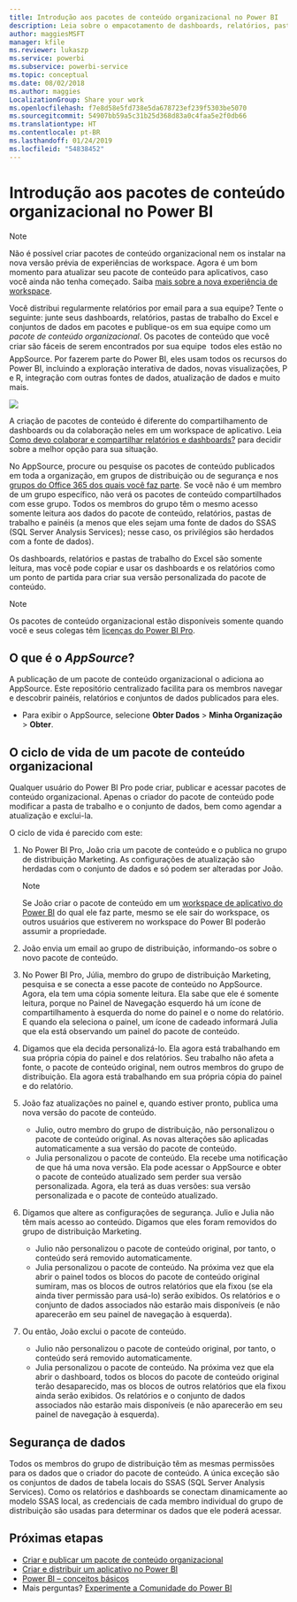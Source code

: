 ```yaml
---
title: Introdução aos pacotes de conteúdo organizacional no Power BI
description: Leia sobre o empacotamento de dashboards, relatórios, pastas de trabalho do Excel e conjuntos de dados em pacotes de conteúdo organizacional, que você pode compartilhar com seus colegas de trabalho.
author: maggiesMSFT
manager: kfile
ms.reviewer: lukaszp
ms.service: powerbi
ms.subservice: powerbi-service
ms.topic: conceptual
ms.date: 08/02/2018
ms.author: maggies
LocalizationGroup: Share your work
ms.openlocfilehash: f7e8d58e5fd738e5da678723ef239f5303be5070
ms.sourcegitcommit: 54907bb59a5c31b25d368d83a0c4faa5e2f0db66
ms.translationtype: HT
ms.contentlocale: pt-BR
ms.lasthandoff: 01/24/2019
ms.locfileid: "54838452"
---
```

# <a name="intro-to-organizational-content-packs-in-power-bi"></a>Introdução aos pacotes de conteúdo organizacional no Power BI
> [!NOTE]
> Não é possível criar pacotes de conteúdo organizacional nem os instalar na nova versão prévia de experiências de workspace. Agora é um bom momento para atualizar seu pacote de conteúdo para aplicativos, caso você ainda não tenha começado. Saiba [mais sobre a nova experiência de workspace](service-create-the-new-workspaces.md).
> 

Você distribui regularmente relatórios por email para a sua equipe? Tente o seguinte: junte seus dashboards, relatórios, pastas de trabalho do Excel e conjuntos de dados em pacotes e publique-os em sua equipe como um *pacote de conteúdo organizacional*. Os pacotes de conteúdo que você criar são fáceis de serem encontrados por sua equipe &#151; todos eles estão no AppSource. Por fazerem parte do Power BI, eles usam todos os recursos do Power BI, incluindo a exploração interativa de dados, novas visualizações, P e R, integração com outras fontes de dados, atualização de dados e muito mais.

![](media/service-organizational-content-pack-introduction/power-bi-org-content-packs.png)

A criação de pacotes de conteúdo é diferente do compartilhamento de dashboards ou da colaboração neles em um workspace de aplicativo. Leia [Como devo colaborar e compartilhar relatórios e dashboards?](service-how-to-collaborate-distribute-dashboards-reports.md) para decidir sobre a melhor opção para sua situação. 

No AppSource, procure ou pesquise os pacotes de conteúdo publicados em toda a organização, em grupos de distribuição ou de segurança e nos [grupos do Office 365 dos quais você faz parte](https://support.office.com/article/Create-a-group-in-Office-365-7124dc4c-1de9-40d4-b096-e8add19209e9). Se você não é um membro de um grupo específico, não verá os pacotes de conteúdo compartilhados com esse grupo. Todos os membros do grupo têm o mesmo acesso somente leitura aos dados do pacote de conteúdo, relatórios, pastas de trabalho e painéis (a menos que eles sejam uma fonte de dados do SSAS (SQL Server Analysis Services); nesse caso, os privilégios são herdados com a fonte de dados).

Os dashboards, relatórios e pastas de trabalho do Excel são somente leitura, mas você pode copiar e usar os dashboards e os relatórios como um ponto de partida para criar sua versão personalizada do pacote de conteúdo.

> [!NOTE]
> Os pacotes de conteúdo organizacional estão disponíveis somente quando você e seus colegas têm [licenças do Power BI Pro](service-features-license-type.md).
> 
> 

## <a name="what-is-appsource"></a>O que é o *AppSource*?
A publicação de um pacote de conteúdo organizacional o adiciona ao AppSource.  Este repositório centralizado facilita para os membros navegar e descobrir painéis, relatórios e conjuntos de dados publicados para eles.  

* Para exibir o AppSource, selecione **Obter Dados** > **Minha Organização** > **Obter**.

## <a name="the-life-cycle-of-an-organizational-content-pack"></a>O ciclo de vida de um pacote de conteúdo organizacional
Qualquer usuário do Power BI Pro pode criar, publicar e acessar pacotes de conteúdo organizacional. Apenas o criador do pacote de conteúdo pode modificar a pasta de trabalho e o conjunto de dados, bem como agendar a atualização e exclui-la.

O ciclo de vida é parecido com este:

1. No Power BI Pro, João cria um pacote de conteúdo e o publica no grupo de distribuição Marketing. As configurações de atualização são herdadas com o conjunto de dados e só podem ser alteradas por João.
   
   > [!NOTE]
   > Se João criar o pacote de conteúdo em um [workspace de aplicativo do Power BI](service-create-distribute-apps.md) do qual ele faz parte, mesmo se ele sair do workspace, os outros usuários que estiverem no workspace do Power BI poderão assumir a propriedade.
   > 
   > 
2. João envia um email ao grupo de distribuição, informando-os sobre o novo pacote de conteúdo.
3. No Power BI Pro, Júlia, membro do grupo de distribuição Marketing, pesquisa e se conecta a esse pacote de conteúdo no AppSource. Agora, ela tem uma cópia somente leitura.  Ela sabe que ele é somente leitura, porque no Painel de Navegação esquerdo há um ícone de compartilhamento à esquerda do nome do painel e o nome do relatório. E quando ela seleciona o painel, um ícone de cadeado informará Julia que ela está observando um painel do pacote de conteúdo. 
4. Digamos que ela decida personalizá-lo. Ela agora está trabalhando em sua própria cópia do painel e dos relatórios. Seu trabalho não afeta a fonte, o pacote de conteúdo original, nem outros membros do grupo de distribuição. Ela agora está trabalhando em sua própria cópia do painel e do relatório.
5. João faz atualizações no painel e, quando estiver pronto, publica uma nova versão do pacote de conteúdo.
   
   * Julio, outro membro do grupo de distribuição, não personalizou o pacote de conteúdo original. As novas alterações são aplicadas automaticamente a sua versão do pacote de conteúdo.  
   * Julia personalizou o pacote de conteúdo. Ela recebe uma notificação de que há uma nova versão.  Ela pode acessar o AppSource e obter o pacote de conteúdo atualizado sem perder sua versão personalizada. Agora, ela terá as duas versões: sua versão personalizada e o pacote de conteúdo atualizado.
6. Digamos que altere as configurações de segurança. Julio e Julia não têm mais acesso ao conteúdo. Digamos que eles foram removidos do grupo de distribuição Marketing.
   
   * Julio não personalizou o pacote de conteúdo original, por tanto, o conteúdo será removido automaticamente. 
   * Julia personalizou o pacote de conteúdo. Na próxima vez que ela abrir o painel todos os blocos do pacote de conteúdo original sumiram, mas os blocos de outros relatórios que ela fixou (se ela ainda tiver permissão para usá-lo) serão exibidos. Os relatórios e o conjunto de dados associados não estarão mais disponíveis (e não aparecerão em seu painel de navegação à esquerda).
7. Ou então, João exclui o pacote de conteúdo.
   
   * Julio não personalizou o pacote de conteúdo original, por tanto, o conteúdo será removido automaticamente. 
   * Julia personalizou o pacote de conteúdo. Na próxima vez que ela abrir o dashboard, todos os blocos do pacote de conteúdo original terão desaparecido, mas os blocos de outros relatórios que ela fixou ainda serão exibidos. Os relatórios e o conjunto de dados associados não estarão mais disponíveis (e não aparecerão em seu painel de navegação à esquerda).

## <a name="data-security"></a>Segurança de dados
Todos os membros do grupo de distribuição têm as mesmas permissões para os dados que o criador do pacote de conteúdo. A única exceção são os conjuntos de dados de tabela locais do SSAS (SQL Server Analysis Services). Como os relatórios e dashboards se conectam dinamicamente ao modelo SSAS local, as credenciais de cada membro individual do grupo de distribuição são usadas para determinar os dados que ele poderá acessar.

## <a name="next-steps"></a>Próximas etapas
* [Criar e publicar um pacote de conteúdo organizacional](service-organizational-content-pack-create-and-publish.md)
* [Criar e distribuir um aplicativo no Power BI](service-create-distribute-apps.md) 
* [Power BI – conceitos básicos](consumer/end-user-basic-concepts.md)
* Mais perguntas? [Experimente a Comunidade do Power BI](http://community.powerbi.com/)

